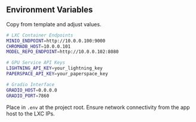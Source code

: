 ## Environment Variables

Copy from template and adjust values.

```bash
# LXC Container Endpoints
MINIO_ENDPOINT=http://10.0.0.100:9000
CHROMADB_HOST=10.0.0.101
MODEL_REPO_ENDPOINT=http://10.0.0.102:8080

# GPU Service API Keys
LIGHTNING_API_KEY=your_lightning_key
PAPERSPACE_API_KEY=your_paperspace_key

# Gradio Interface
GRADIO_HOST=0.0.0.0
GRADIO_PORT=7860
```

Place in `.env` at the project root. Ensure network connectivity from the app host to the LXC IPs.